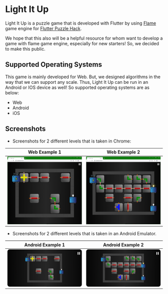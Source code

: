 # Light It Up

Light It Up is a puzzle game that is developed with Flutter by using [Flame](https://docs.flame-engine.org/1.0.0/) game engine for [Flutter Puzzle Hack](https://flutterhack.devpost.com/).

We hope that this also will be a helpful resource for whom want to develop a game with flame game engine, especially for new starters! So, we decided to make this public.

## Supported Operating Systems
This game is mainly developed for Web. But, we designed algorithms in the way that we can support any scale. Thus, Light It Up can be run in an Android or IOS device as well! So supported operating systems are as below:
- Web
- Android
- iOS

## Screenshots
- Screenshots for 2 different levels that is taken in Chrome:

|Web Example 1|Web Example 2|
|-|-|
|![1](assets/readme/web_1.png)|![2](assets/readme/web_2.png)|

- Screenshots for 2 different levels that is taken in an Android Emulator.

|Android Example 1|Android Example 2|
|-|-|
|![1](assets/readme/android_1.png)|![2](assets/readme/android_2.png)|


